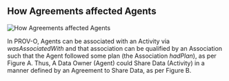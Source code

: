 ## How Agreements affected Agents

![How Agreements affected Agents](https://github.com/nicholascar/agr-o/blob/master/examples/how-agreements-affected-agents.png)

In PROV-O, Agents can be associated with an Activity via *wasAssociatedWith* and that association can be qualified by an Association such that the Agent followed some plan (the Association *hadPlan*), as per Figure A. Thus, A Data Owner (Agent) could Share Data (Activity) in a manner defined by an Agreement to Share Data, as per Figure B.